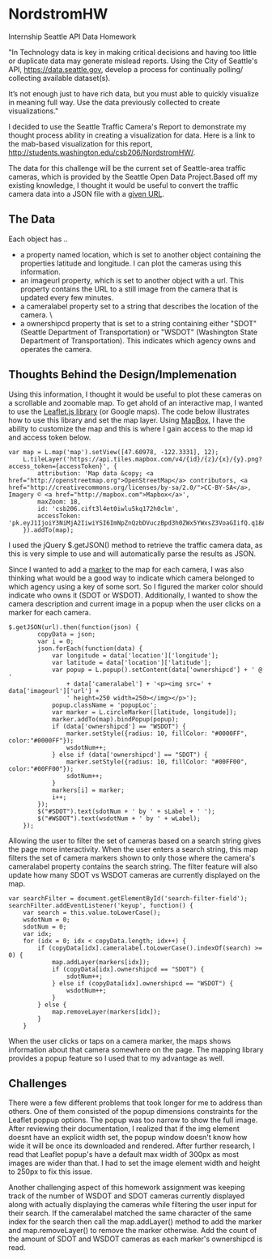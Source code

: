 # NordstromHW
Internship Seattle API Data Homework

"In Technology data is key in making critical decisions and having too little or duplicate data may generate mislead reports. 
Using the City of Seattle's API, https://data.seattle.gov, develop a process for continually polling/ collecting available dataset(s).

It’s not enough just to have rich data, but you must able to quickly visualize in meaning full way. Use the data previously collected to create visualizations."

I decided to use the Seattle Traffic Camera's Report to demonstrate my thought process ability in creating a visualization for data. 
Here is a link to the mab-based visualization for this report, http://students.washington.edu/csb206/NordstromHW/. 

The data for this challenge will be the current set of Seattle-area traffic cameras, which is provided by the Seattle Open Data Project.Based off my existing knowledge, I thought it would be useful to convert the traffic camera data into a JSON file with a [given URL](https://data.seattle.gov/resource/65fc-btcc.json).

## The Data
Each object has .. 

- a property named location, which is set to another object containing the properties latitude and longitude. I can plot the cameras using this information. 
- an imageurl property, which is set to another object with a url. This property contains the URL to a still image from the camera that is updated every few minutes. 
- a cameralabel property set to a string that describes the location of the camera. \
- a ownershipcd property that is set to a string containing either "SDOT" (Seattle Department of Transportation) or "WSDOT" (Washington State Department of Transportation). This indicates which agency owns and operates the camera.

## Thoughts Behind the Design/Implemenation

Using this information, I thought it would be useful to plot these cameras on a scrollable and zoomable map. To get ahold of an interactive map, I wanted to use the [Leaflet.js library](http://leafletjs.com/) (or Google maps). The code below illustrates how to use this library and set the map layer. Using [MapBox](https://www.mapbox.com/studio/classic/projects), I have the ability to customize the map and this is where I gain access to the map id and access token below.

	var map = L.map('map').setView([47.60978, -122.3331], 12);
	    L.tileLayer('https://api.tiles.mapbox.com/v4/{id}/{z}/{x}/{y}.png?access_token={accessToken}', {
	        attribution: 'Map data &copy; <a href="http://openstreetmap.org">OpenStreetMap</a> contributors, <a href="http://creativecommons.org/licenses/by-sa/2.0/">CC-BY-SA</a>, Imagery © <a href="http://mapbox.com">Mapbox</a>',
	        maxZoom: 18,
	        id: 'csb206.cift3l4et0iwlu5kq172h0clm',
	        accessToken: 'pk.eyJ1IjoiY3NiMjA2IiwiYSI6ImNpZnQzbDVuczBpd3h0ZWx5YWxsZ3VoaGIifQ.q18A28_QMYzrIlE08oK2Sg'
	    }).addTo(map);

I used the jQuery $.getJSON() method to retrieve the traffic camera data, as this is very simple to use and will automatically parse the results as JSON. 

Since I wanted to add a [marker](http://leafletjs.com/reference.html#circlemarker) to the map for each camera, I was also thinking what would be a good way to indicate which camera belonged to which agency using a key of some sort. So I figured the marker color should indicate who owns it (SDOT or WSDOT). Additionally, I wanted to show the camera description and current image in a popup when the user clicks on a marker for each camera.

	$.getJSON(url).then(function(json) {
	        copyData = json;
	        var i = 0;
	        json.forEach(function(data) {
	            var longitude = data['location']['longitude'];
	            var latitude = data['location']['latitude'];
	            var popup = L.popup().setContent(data['ownershipcd'] + ' @ ' 
	                + data['cameralabel'] + '<p><img src=' + data['imageurl']['url'] + 
	                ' height=250 width=250></img></p>');
	            popup.className = 'popupLoc';
	            var marker = L.circleMarker([latitude, longitude]);
	            marker.addTo(map).bindPopup(popup);
	            if (data['ownershipcd'] == "WSDOT") {
	                marker.setStyle({radius: 10, fillColor: "#0000FF", color:"#0000FF"});
	                wsdotNum++;
	            } else if (data['ownershipcd'] == "SDOT") {
	                marker.setStyle({radius: 10, fillColor: "#00FF00", color:"#00FF00"});
	                sdotNum++;
	            }
	            markers[i] = marker;
	            i++;
	        });
	        $("#SDOT").text(sdotNum + ' by ' + sLabel + ' ');
	        $("#WSDOT").text(wsdotNum + ' by ' + wLabel);   
	    });

Allowing the user to filter the set of cameras based on a search string gives the page more interactivity. When the user enters a search string, this map filters the set of camera markers shown to only those where the camera's cameralabel property contains the search string. The filter feature will also update how many SDOT vs WSDOT cameras are currently displayed on the map. 

    var searchFilter = document.getElementById('search-filter-field');
    searchFilter.addEventListener('keyup', function() {
        var search = this.value.toLowerCase();
		wsdotNum = 0;
        sdotNum = 0;
        var idx;
        for (idx = 0; idx < copyData.length; idx++) { 
            if (copyData[idx].cameralabel.toLowerCase().indexOf(search) >= 0) {
                map.addLayer(markers[idx]);
                if (copyData[idx].ownershipcd == "SDOT") {
                    sdotNum++;
                } else if (copyData[idx].ownershipcd == "WSDOT") {
                    wsdotNum++;
                }
            } else {
                map.removeLayer(markers[idx]);
            }
        }

When the user clicks or taps on a camera marker, the maps shows information about that camera somewhere on the page. The mapping library provides a popup feature so I used that to my advantage as well. 

## Challenges

There were a few different problems that took longer for me to address than others. One of them consisted of the popup dimensions constraints for the Leaflet poppup options. The popup was too narrow to show the full image. After reviewing their documentation, I realized that if the img element doesnt have an explicit width set, the popup window doesn't know how wide it will be once its downloaded and rendered. After further research, I read that Leaflet popup's have a default max width of 300px as most images are wider than that. I had to set the image element width and height to 250px to fix this issue. 

Another challenging aspect of this homework assignment was keeping track of the number of WSDOT and SDOT cameras currently displayed along with actually displaying the cameras while filtering the user input for their search. If the cameralabel matched the same character of the same index for the search then call the map.addLayer() method to add the marker and map.removeLayer() to remove the marker otherwise. Add the count of the amount of SDOT and WSDOT cameras as each marker's ownershipcd is read. 